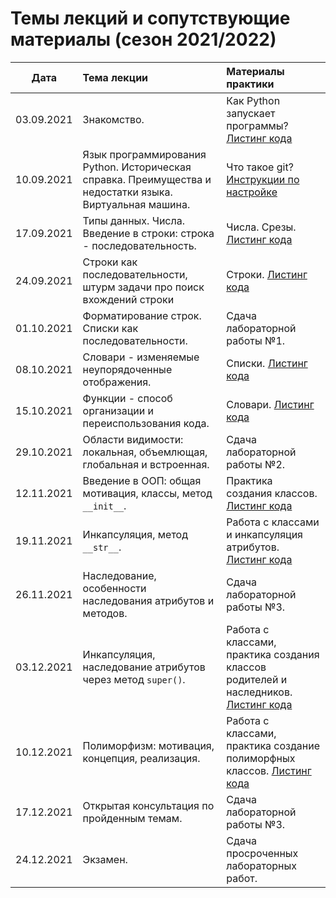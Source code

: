 # Темы лекций и сопутствующие материалы (сезон 2021/2022)

|Дата|Тема лекции|Материалы практики|
|:--:|:---|:---|
|03.09.2021|Знакомство.|Как Python запускает программы? [Листинг кода](../../seminars/practice_1_intro.py)|
|10.09.2021|Язык программирования Python. Историческая справка. Преимущества и недостатки языка. Виртуальная машина.|Что такое git? [Инструкции по настройке](../../seminars/practice_2_install.md)|
|17.09.2021| Типы данных. Числа. Введение в строки: строка - последовательность.| Числа. Срезы. [Листинг кода](../../seminars/practice_3_numbers.py)|
|24.09.2021| Строки как последовательности, штурм задачи про поиск вхождений строки| Строки. [Листинг кода](../../seminars/practice_4_strings.py)|
|01.10.2021| Форматирование строк. Списки как последовательности. | Сдача лабораторной работы №1. |
|08.10.2021| Словари - изменяемые неупорядоченные отображения. | Списки. [Листинг кода](../../seminars/practice_5_lists.py)|
|15.10.2021| Функции - способ организации и переиспользования кода. | Словари. [Листинг кода](../../seminars/practice_6_dictionaries.py)|
|29.10.2021| Области видимости: локальная, объемлющая, глобальная и встроенная. | Сдача лабораторной работы №2.|
|12.11.2021| Введение в ООП: общая мотивация, классы, метод `__init__`. | Практика создания классов. [Листинг кода](../../seminars/practice_7_oop.py) |
|19.11.2021| Инкапсуляция, метод `__str__`. | Работа с классами и инкапсуляция атрибутов. [Листинг кода](../../seminars/practice_8_incapsulation.py) |
|26.11.2021| Наследование, особенности наследования атрибутов и методов. | Сдача лабораторной работы №3. |
|03.12.2021| Инкапсуляция, наследование атрибутов через метод `super()`. | Работа с классами, практика создания классов родителей и наследников. [Листинг кода](../../seminars/practice_9_inheritance.py) |
|10.12.2021| Полиморфизм: мотивация, концепция, реализация. | Работа с классами, практика создание полиморфных классов. [Листинг кода](../../seminars/practice_10_polymorphism.py) |
|17.12.2021| Открытая консультация по пройденным темам. | Сдача лабораторной работы №3. |
|24.12.2021| Экзамен. | Сдача просроченных лабораторных работ. |
